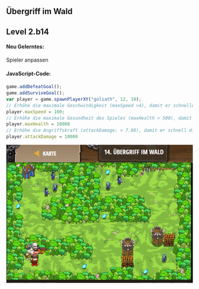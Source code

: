 ## **Übergriff im Wald**
## Level 2.b14

#### Neu Gelerntes:
Spieler anpassen

[comment]: <> (Was wurde gelernt und wie funktioniert die Technik?)

#### JavaScript-Code:
```js
game.addDefeatGoal();
game.addSurviveGoal();
var player = game.spawnPlayerXY("goliath", 12, 10);
// Erhöhe die maximale Geschwindigkeit (maxSpeed >4), damit er schneller rennt.
player.maxSpeed = 100;
// Erhöhe die maximale Gesundheit des Spieles (maxHealth > 500), damit er länger übersteht.
player.maxHealth = 10000
// Erhöhe die Angriffskraft (attackDamage; > 7.68), damit er schnell die Oger besiegen kann.
player.attackDamage = 10000
```
![image](lvl2_b14.png)